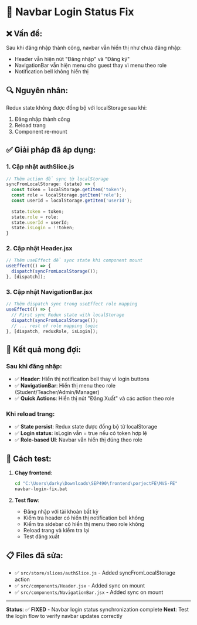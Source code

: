 # 🔧 Navbar Login Status Fix

## ❌ **Vấn đề**:
Sau khi đăng nhập thành công, navbar vẫn hiển thị như chưa đăng nhập:
- Header vẫn hiện nút "Đăng nhập" và "Đăng ký"
- NavigationBar vẫn hiện menu cho guest thay vì menu theo role
- Notification bell không hiển thị

## 🔍 **Nguyên nhân**:
Redux state không được đồng bộ với localStorage sau khi:
1. Đăng nhập thành công
2. Reload trang
3. Component re-mount

## ✅ **Giải pháp đã áp dụng**:

### 1. Cập nhật authSlice.js
```javascript
// Thêm action để sync từ localStorage
syncFromLocalStorage: (state) => {
  const token = localStorage.getItem('token');
  const role = localStorage.getItem('role');
  const userId = localStorage.getItem('userId');
  
  state.token = token;
  state.role = role;
  state.userId = userId;
  state.isLogin = !!token;
}
```

### 2. Cập nhật Header.jsx
```javascript
// Thêm useEffect để sync state khi component mount
useEffect(() => {
  dispatch(syncFromLocalStorage());
}, [dispatch]);
```

### 3. Cập nhật NavigationBar.jsx
```javascript
// Thêm dispatch sync trong useEffect role mapping
useEffect(() => {
  // First sync Redux state with localStorage
  dispatch(syncFromLocalStorage());
  // ... rest of role mapping logic
}, [dispatch, reduxRole, isLogin]);
```

## 🚀 **Kết quả mong đợi**:

### Sau khi đăng nhập:
- ✅ **Header**: Hiển thị notification bell thay vì login buttons
- ✅ **NavigationBar**: Hiển thị menu theo role (Student/Teacher/Admin/Manager)
- ✅ **Quick Actions**: Hiển thị nút "Đăng Xuất" và các action theo role

### Khi reload trang:
- ✅ **State persist**: Redux state được đồng bộ từ localStorage
- ✅ **Login status**: isLogin vẫn = true nếu có token hợp lệ
- ✅ **Role-based UI**: Navbar vẫn hiển thị đúng theo role

## 🧪 **Cách test**:

1. **Chạy frontend**:
   ```cmd
   cd "C:\Users\darky\Downloads\SEP490\frontend\porjectFE\MVS-FE"
   navbar-login-fix.bat
   ```

2. **Test flow**:
   - Đăng nhập với tài khoản bất kỳ
   - Kiểm tra header có hiển thị notification bell không
   - Kiểm tra sidebar có hiển thị menu theo role không
   - Reload trang và kiểm tra lại
   - Test đăng xuất

## 📋 **Files đã sửa**:
- ✅ `src/store/slices/authSlice.js` - Added syncFromLocalStorage action
- ✅ `src/components/Header.jsx` - Added sync on mount
- ✅ `src/components/NavigationBar.jsx` - Added sync on mount

---

**Status**: ✅ **FIXED** - Navbar login status synchronization complete
**Next**: Test the login flow to verify navbar updates correctly

